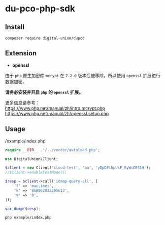 # du-pco-php-sdk

## Install
```shell
composer require digital-union/dupco
```

## Extension

- **openssl**

由于 `php` 原生加密库 `mcrypt` 在 `7.2.0` 版本后被移除，所以使用 `openssl` 扩展进行数据加密。  

**请务必安装并开启 `php` 的 `openssl` 扩展。**  

更多信息请参考：  
https://www.php.net/manual/zh/intro.mcrypt.php
https://www.php.net/manual/zh/openssl.setup.php

## Usage
/example/index.php
```php
require __DIR__ .'/../vendor/autoload.php';

use DigitalUnion\Client;

$client = new Client('cloud-test', 'aa', 'yDpDEihpUsF_RyWsCES1H');
//$client->enableTestMode();

$resp = $client->call('idmap-query-all', [
    'f' => 'mac,imei',
    'k' => '868862032205613',
    'm' => '0',
]);

var_dump($resp);
```

```shell
php example/index.php
```
